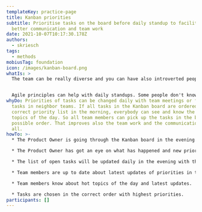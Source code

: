 ```yaml
---
templateKey: practice-page
title: Kanban priorities
subtitle: Prioritise tasks on the board before daily standup to facilitate
  better communication and team work
date: 2021-10-07T10:17:30.178Z
authors:
  - skriesch
tags:
  - methods
mobiusTag: foundation
icon: /images/kanban-board.png
whatIs: >
  The team can be really diverse and you can have also introverted people.


  Agile principles can help with daily standups. Some people don't know which tasks should be taken first. Prioritizing in the evening before the next standup can help here.
whyDo: Priorities of tasks can be changed daily with team meetings or finished
  tasks in neighbor teams. If all tasks in the Kanban board are ordered in the
  correct priority list in the morning, everybody can see and know the hot
  topics of the day. So all team members can pick up the tasks in the best
  possible order. That improves also the team work and the communication between
  all.
howTo: >-
  * The Product Owner is going through the Kanban board in the evening.

  * The Product Owner has got an eye on what has happened and new priorities.

  * The list of open tasks will be updated daily in the evening with the correct order of hot topics in the Kanban board.

  * Team members are up to date about latest updates of priorities in the morning.

  * Team members know about hot topics of the day and latest updates.

  * Tasks are chosen in the correct order with highest priorities.
participants: []
---
```

